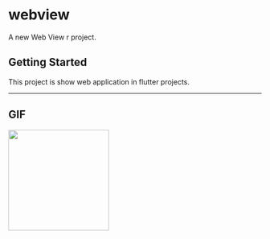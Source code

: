 # webview

A new Web View r project.

## Getting Started

This project is show web application in flutter projects.

---

## GIF

<img src ='https://user-images.githubusercontent.com/102577515/170518651-123d6406-e44f-4d38-a9dc-e0488808df7c.gif' width=200/>
